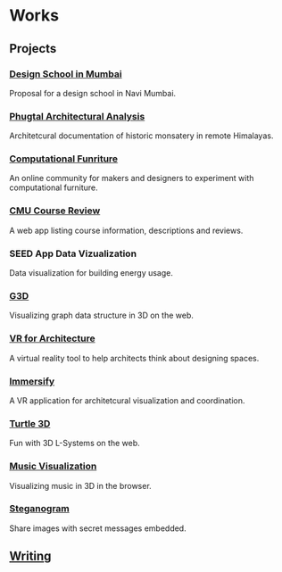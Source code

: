 # Works

## Projects
### [Design School in Mumbai](https://amitlzkpa.wordpress.com/2014/10/17/thesis-project-design-school-in-navi-mumbai/)
Proposal for a design school in Navi Mumbai.

### [Phugtal Architectural Analysis](https://amitlzkpa.wordpress.com/2013/10/02/analysis-of-druk-white-lotus-school/)
Architetcural documentation of historic monsatery in remote Himalayas.

### [Computational Funriture](https://o-lap.org)
An online community for makers and designers to experiment with computational furniture.

### [CMU Course Review](https://cmucoursereviews.pythonanywhere.com)
A web app listing course information, descriptions and reviews.

### SEED App Data Vizualization
Data visualization for building energy usage.

### [G3D](https://github.com/amitlzkpa/G3D)
Visualizing graph data structure in 3D on the web.

### [VR for Architecture](https://docs.google.com/presentation/d/1O33eKWV7hVRZQC-TmBLysirCh37541I5MpVejZHN-6s/edit?usp=sharing)
A virtual reality tool to help architects think about designing spaces.

### [Immersify](https://www.food4rhino.com/app/immersify)
A VR application for architetcural visualization and coordination.

### [Turtle 3D](https://turtle3d.herokuapp.com)
Fun with 3D L-Systems on the web.

### [Music Visualization](https://lotusaudio.herokuapp.com)
Visualizing music in 3D in the browser.

### [Steganogram](https://steganogram.herokuapp.com)
Share images with secret messages embedded.


## [Writing](https://medium.com/@olapdesign)
